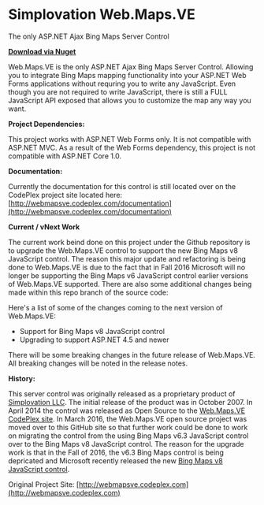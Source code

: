 # Simplovation Web.Maps.VE

The only ASP.NET Ajax Bing Maps Server Control

**[Download via Nuget](https://www.nuget.org/packages/Web.Maps.VE/)**

Web.Maps.VE is the only ASP.NET Ajax Bing Maps Server Control. Allowing you to integrate Bing Maps mapping functionality into your ASP.NET Web Forms applications without requring you to write any JavaScript. Even though you are not required to write JavaScript, there is still a FULL JavaScript API exposed that allows you to customize the map any way you want.

**Project Dependencies:**

This project works with ASP.NET Web Forms only. It is not compatible with ASP.NET MVC. As a result of the Web Forms dependency, this project is not compatible with ASP.NET Core 1.0.

**Documentation:**

Currently the documentation for this control is still located over on the CodePlex project site located here:
[http://webmapsve.codeplex.com/documentation](http://webmapsve.codeplex.com/documentation)

**Current / vNext Work**

The current work beind done on this project under the Github repository is to upgrade the Web.Maps.VE control to support the new Bing Maps v8 JavaScript control. The reason this major update and refactoring is being done to Web.Maps.VE is due to the fact that in Fall 2016 Microsoft will no longer be supporting the Bing Maps v6 JavaScript control earlier versions of Web.Maps.VE supported. There are also some additional changes being made within this repo branch of the source code:

Here's a list of some of the changes coming to the next version of Web.Maps.VE:

- Support for Bing Maps v8 JavaScript control
- Upgrading to support ASP.NET 4.5 and newer

There will be some breaking changes in the future release of Web.Maps.VE. All breaking changes will be noted in the release notes.

**History:**

This server control was originally released as a proprietary product of [Simplovation LLC](http://simplovation.com). The initial release of the product was in October 2007. In April 2014 the control was released as Open Source to the [Web.Maps.VE CodePlex site](http://webmapsve.codeplex.com). In March 2016, the Web.Maps.VE open source project was moved over to this GitHub site so that further work could be done to work on migrating the control from the using Bing Maps v6.3 JavaScript control over to the Bing Maps v8 JavaScript control. The reason for the upgrade work is that in the Fall of 2016, the v6.3 Bing Maps control is being depricated and Microsoft recently released the new [Bing Maps v8 JavaScript control](http://blogs.bing.com/maps/April-2016/Announcing-Bing-Maps-V8-control-for-the-Web).


Original Project Site: [http://webmapsve.codeplex.com](http://webmapsve.codeplex.com)